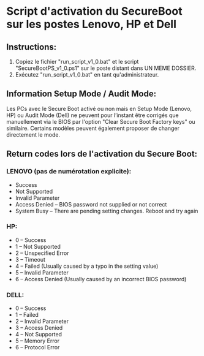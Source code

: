 # Script d'activation du SecureBoot sur les postes Lenovo, HP et Dell

## Instructions:

1. Copiez le fichier "run_script_v1_0.bat" et le script "SecureBootPS_v1_0.ps1" sur le poste distant dans UN MEME DOSSIER.
2. Exécutez "run_script_v1_0.bat" en tant qu'administrateur.  

## Information Setup Mode / Audit Mode:

Les PCs avec le Secure Boot activé ou non mais en Setup Mode (Lenovo, HP) ou Audit Mode (Dell) ne peuvent pour l’instant être corrigés que manuellement via le BIOS par l'option "Clear Secure Boot Factory keys" ou similaire. Certains modèles peuvent également proposer de changer directement le mode.

## Return codes lors de l'activation du Secure Boot:

### LENOVO (pas de numérotation explicite):

- Success
- Not Supported
- Invalid Parameter
- Access Denied – BIOS password not supplied or not correct
- System Busy – There are pending setting changes. Reboot and try again

### HP:

- 0 – Success
- 1 – Not Supported
- 2 – Unspecified Error
- 3 – Timeout
- 4 – Failed (Usually caused by a typo in the setting value)
- 5 – Invalid Parameter
- 6 – Access Denied (Usually caused by an incorrect BIOS password)

### DELL:

- 0 – Success
- 1 – Failed
- 2 – Invalid Parameter
- 3 – Access Denied
- 4 – Not Supported
- 5 – Memory Error
- 6 – Protocol Error
